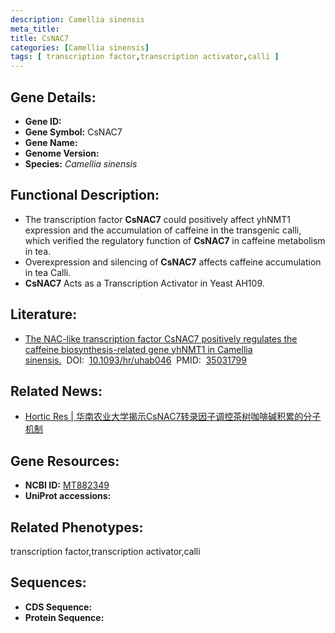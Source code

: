 ```yaml
---
description: Camellia sinensis
meta_title:
title: CsNAC7
categories: [Camellia sinensis]
tags: [ transcription factor,transcription activator,calli ]
---
```


## Gene Details:
- **Gene ID:**	[]()
- **Gene Symbol:** CsNAC7
- **Gene Name:** 
- **Genome Version:** []()
- **Species:** *Camellia sinensis*

## Functional Description:
   - The transcription factor **CsNAC7** could positively affect yhNMT1 expression and the accumulation of caffeine in the transgenic calli, which verified the regulatory function of **CsNAC7** in caffeine metabolism in tea.
   - Overexpression and silencing of **CsNAC7** affects caffeine accumulation in tea Calli.
   - **CsNAC7** Acts as a Transcription Activator in Yeast AH109.

## Literature:
   - [The NAC-like transcription factor CsNAC7 positively regulates the caffeine biosynthesis-related gene yhNMT1 in Camellia sinensis.]( https://academic.oup.com/hr/article/doi/10.1093/hr/uhab046/6498065?login=false)&nbsp;&nbsp;DOI:&nbsp;&nbsp;[10.1093/hr/uhab046](https://academic.oup.com/hr/article/doi/10.1093/hr/uhab046/6498065?login=false)&nbsp;&nbsp;PMID:&nbsp;&nbsp;[35031799](https://pubmed.ncbi.nlm.nih.gov/35031799/)

## Related News:
   - [Hortic Res | 华南农业大学揭示CsNAC7转录因子调控茶树咖啡碱积累的分子机制](https://mp.weixin.qq.com/s?__biz=MzIyOTY2NDYyNQ==&mid=2247532048&idx=8&sn=e6ff7ca8972755c58323a0d824c28ec3&chksm=e8bd0c0edfca85181a584391f2769095938d5a4868e043b4646883df19699e59b57dafcd8c86&scene=27#wechat_redirect)

## Gene Resources:
- **NCBI ID:** [MT882349](https://www.ncbi.nlm.nih.gov/gene/?term=MT882349)
- **UniProt accessions:** [](https://www.uniprot.org/uniprotkb//entry)

## Related Phenotypes:
transcription factor,transcription activator,calli

## Sequences:
- **CDS Sequence:**
- **Protein Sequence:**
